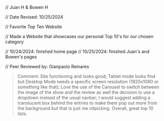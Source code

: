 // Juan H & Bowen H

 // Date Revised: 10/25/2024

 // Favorite Top Ten Website

 // Made a Website that showcases our personal Top 10's for our chosen category 

 // 10/24/2024: finished home page
 // 10/25/2024: finished Juan's and Bowen's pages

// Peer Reviewed by: Gianpaolo Reinares
> Comment: Site functioning and looks good; Tablet mode looks find but Desktop Mode needs a specific screen resolution (1920x1080 or something like that); Love the use of the Carousel to switch between the image of the show and the review as well the decision to use a dropdown instead of the usual navbar; I would suggest adding a translucent box behind the entries to make them pop out more from the background but that is just me nitpicking. Overall, great top 10 lists.